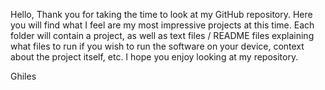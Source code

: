 Hello,
Thank you for taking the time to look at my GitHub repository. Here you will find what I feel are my most impressive projects at this time. 
Each folder will contain a project, as well as text files / README files explaining what files to run if you wish to run the software on your device, context about the project itself, etc.
I hope you enjoy looking at my repository.

Ghiles
